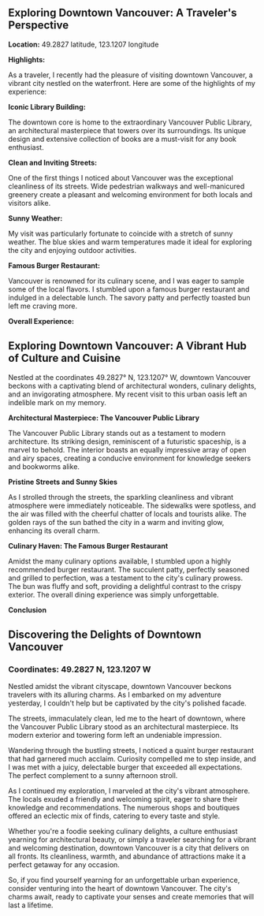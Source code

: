## Exploring Downtown Vancouver: A Traveler's Perspective

**Location:** 49.2827 latitude, 123.1207 longitude

**Highlights:**

As a traveler, I recently had the pleasure of visiting downtown Vancouver, a vibrant city nestled on the waterfront. Here are some of the highlights of my experience:

**Iconic Library Building:**

The downtown core is home to the extraordinary Vancouver Public Library, an architectural masterpiece that towers over its surroundings. Its unique design and extensive collection of books are a must-visit for any book enthusiast.

**Clean and Inviting Streets:**

One of the first things I noticed about Vancouver was the exceptional cleanliness of its streets. Wide pedestrian walkways and well-manicured greenery create a pleasant and welcoming environment for both locals and visitors alike.

**Sunny Weather:**

My visit was particularly fortunate to coincide with a stretch of sunny weather. The blue skies and warm temperatures made it ideal for exploring the city and enjoying outdoor activities.

**Famous Burger Restaurant:**

Vancouver is renowned for its culinary scene, and I was eager to sample some of the local flavors. I stumbled upon a famous burger restaurant and indulged in a delectable lunch. The savory patty and perfectly toasted bun left me craving more.

**Overall Experience:**


## Exploring Downtown Vancouver: A Vibrant Hub of Culture and Cuisine

Nestled at the coordinates 49.2827° N, 123.1207° W, downtown Vancouver beckons with a captivating blend of architectural wonders, culinary delights, and an invigorating atmosphere. My recent visit to this urban oasis left an indelible mark on my memory.

**Architectural Masterpiece: The Vancouver Public Library**

The Vancouver Public Library stands out as a testament to modern architecture. Its striking design, reminiscent of a futuristic spaceship, is a marvel to behold. The interior boasts an equally impressive array of open and airy spaces, creating a conducive environment for knowledge seekers and bookworms alike.

**Pristine Streets and Sunny Skies**

As I strolled through the streets, the sparkling cleanliness and vibrant atmosphere were immediately noticeable. The sidewalks were spotless, and the air was filled with the cheerful chatter of locals and tourists alike. The golden rays of the sun bathed the city in a warm and inviting glow, enhancing its overall charm.

**Culinary Haven: The Famous Burger Restaurant**

Amidst the many culinary options available, I stumbled upon a highly recommended burger restaurant. The succulent patty, perfectly seasoned and grilled to perfection, was a testament to the city's culinary prowess. The bun was fluffy and soft, providing a delightful contrast to the crispy exterior. The overall dining experience was simply unforgettable.

**Conclusion**


## Discovering the Delights of Downtown Vancouver

### Coordinates: 49.2827 N, 123.1207 W

Nestled amidst the vibrant cityscape, downtown Vancouver beckons travelers with its alluring charms. As I embarked on my adventure yesterday, I couldn't help but be captivated by the city's polished facade.

The streets, immaculately clean, led me to the heart of downtown, where the Vancouver Public Library stood as an architectural masterpiece. Its modern exterior and towering form left an undeniable impression.

Wandering through the bustling streets, I noticed a quaint burger restaurant that had garnered much acclaim. Curiosity compelled me to step inside, and I was met with a juicy, delectable burger that exceeded all expectations. The perfect complement to a sunny afternoon stroll.

As I continued my exploration, I marveled at the city's vibrant atmosphere. The locals exuded a friendly and welcoming spirit, eager to share their knowledge and recommendations. The numerous shops and boutiques offered an eclectic mix of finds, catering to every taste and style.

Whether you're a foodie seeking culinary delights, a culture enthusiast yearning for architectural beauty, or simply a traveler searching for a vibrant and welcoming destination, downtown Vancouver is a city that delivers on all fronts. Its cleanliness, warmth, and abundance of attractions make it a perfect getaway for any occasion.

So, if you find yourself yearning for an unforgettable urban experience, consider venturing into the heart of downtown Vancouver. The city's charms await, ready to captivate your senses and create memories that will last a lifetime.
